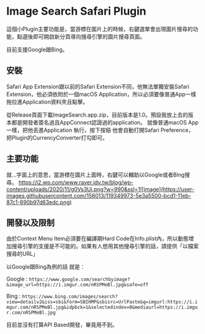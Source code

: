 # Image Search Safari Plugin

這個小Plugin主要功能是，當游標在圖片上的時候，右鍵選單會出現圖片搜尋的功能，點選後即可開啟新分頁導向搜尋引擎的圖片搜尋頁面。

目前支援Google跟Bing。

## 安裝

Safari App Extension跟以前的Safari Extension不同，他無法單獨安裝Safari Extension，他必須依附於一個macOS Application，所以必須要像普通App一樣拖拉進Application資料夾且點擊。

從Release頁面下載ImageSearch.app.zip，目前版本是1.0。預設我放上去的版本都是開發者簽名過且AppConnect認證過的application。
就像普通macOS App一樣，把他丟進Application
執行，按下按鈕
他會自動打開Safari Preference，把Plugin的CurrencyConverter打勾即可。

## 主要功能

就...字面上的意思，當游標在圖片上面時，右鍵可以輔助以Google或者Bing搜尋。
https://i2.wp.com/www.rayer.idv.tw/blog/wp-content/uploads/2020/11/g0Vs3Ui.png?w=990&ssl=1![image](https://user-images.githubusercontent.com/156013/119349973-5e3a5500-bcd1-11eb-87c1-690b97d63edc.png)


## 開發以及限制

由於Context Menu Item必須要在編譯期Hard Code在Info.plist內，所以動態增加搜尋引擎的支援是不可能的。如果有人想用其他搜尋引擎的話，請提供「以檔案搜尋的URL」

以Google跟Bing為例的話 就是：

Google :
`https://www.google.com/searchbyimage?&image_url=https://i.imgur.com/nRSPMeBl.jpg&safe=off`

Bing :
`https://www.bing.com/images/search?view=detailv2&iss=sbi&form=SBIHMP&sbisrc=UrlPaste&q=imgurl:https://i.imgur.com/nRSPMeBl.jpg&idpbck=1&selectedindex=0&mediaurl=https://i.imgur.com/nRSPMeBl.jpg`

目前並沒有打算API Based開發，畢竟用不到。
